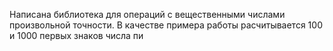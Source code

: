 Написана библиотека для операций с вещественными числами произвольной точности.
В качестве примера работы расчитывается 100 и 1000 первых знаков числа пи
